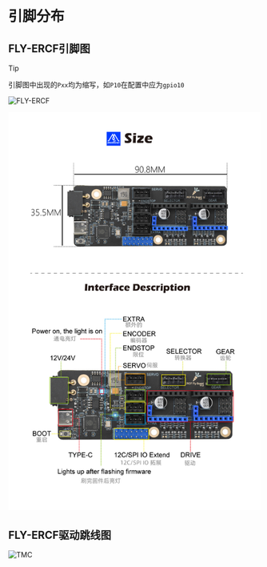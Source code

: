 # 引脚分布

## FLY-ERCF引脚图

> [!TIP]
> 引脚图中出现的``Pxx``均为缩写，如``P10``在配置中应为``gpio10``

![FLY-ERCF](../../images/boards/fly_ercf_v2/pin.jpg)

![ERCF](../../images/boards/fly_ercf/12.jpg)

## FLY-ERCF驱动跳线图

![TMC](../../images/boards/fly_ercf/2209-urat.png)
